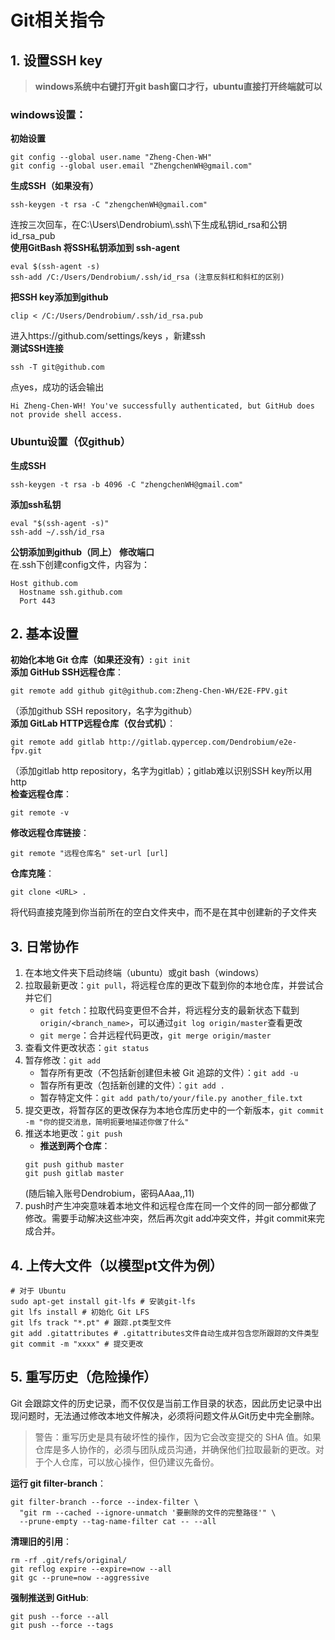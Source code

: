 # Git相关指令
## 1. 设置SSH key
> **windows系统中右键打开git bash窗口才行，ubuntu直接打开终端就可以**
>
### windows设置：
**初始设置**   
```
git config --global user.name "Zheng-Chen-WH"    
git config --global user.email "ZhengchenWH@gmail.com"
```  
**生成SSH（如果没有）**  
```
ssh-keygen -t rsa -C "zhengchenWH@gmail.com"
```
连按三次回车，在C:\Users\Dendrobium\\.ssh\下生成私钥id_rsa和公钥id_rsa_pub     
**使用GitBash 将SSH私钥添加到 ssh-agent**  
```
eval $(ssh-agent -s)    
ssh-add /C:/Users/Dendrobium/.ssh/id_rsa (注意反斜杠和斜杠的区别)
```
**把SSH key添加到github**  
```
clip < /C:/Users/Dendrobium/.ssh/id_rsa.pub
```    
进入https://github.com/settings/keys ，新建ssh   
**测试SSH连接**  
```
ssh -T git@github.com
```  
点yes，成功的话会输出
```
Hi Zheng-Chen-WH! You've successfully authenticated, but GitHub does not provide shell access.
```

### Ubuntu设置（仅github）
**生成SSH**   
```
ssh-keygen -t rsa -b 4096 -C "zhengchenWH@gmail.com"
```   
**添加ssh私钥**    
```
eval "$(ssh-agent -s)"     
ssh-add ~/.ssh/id_rsa
```
**公钥添加到github（同上）**
**修改端口**   
在.ssh下创建config文件，内容为：  
```
Host github.com   
  Hostname ssh.github.com   
  Port 443    
```  

## 2. 基本设置
**初始化本地 Git 仓库（如果还没有）:** ```git init```  
**添加 GitHub SSH远程仓库**：
```
git remote add github git@github.com:Zheng-Chen-WH/E2E-FPV.git
``` 
（添加github SSH repository，名字为github）  
**添加 GitLab HTTP远程仓库（仅台式机）**：
```
git remote add gitlab http://gitlab.qypercep.com/Dendrobium/e2e-fpv.git
```
 （添加gitlab http repository，名字为gitlab）；gitlab难以识别SSH key所以用http  
**检查远程仓库**：
```
git remote -v
```  
**修改远程仓库链接**：
```
git remote "远程仓库名" set-url [url]
```  
**仓库克隆**：
```
git clone <URL> .
```
将代码直接克隆到你当前所在的空白文件夹中，而不是在其中创建新的子文件夹  

## 3. 日常协作
1. 在本地文件夹下启动终端（ubuntu）或git bash（windows）
2. 拉取最新更改：```git pull```，将远程仓库的更改下载到你的本地仓库，并尝试合并它们
    + ```git fetch```：拉取代码变更但不合并，将远程分支的最新状态下载到 ```origin/<branch_name>```，可以通过```git log origin/master```查看更改
    + ```git merge```：合并远程代码更改，```git merge origin/master```
3. 查看文件更改状态：```git status```
4. 暂存修改：```git add```     
    + 暂存所有更改（不包括新创建但未被 Git 追踪的文件）：```git add -u```
    + 暂存所有更改（包括新创建的文件）：```git add .```
    + 暂存特定文件：```git add path/to/your/file.py another_file.txt```
5. 提交更改，将暂存区的更改保存为本地仓库历史中的一个新版本，```git commit -m "你的提交消息，简明扼要地描述你做了什么"```
6. 推送本地更改：```git push```
    + **推送到两个仓库**：
    ```
    git push github master
    git push gitlab master 
    ```
    (随后输入账号Dendrobium，密码AAaa,,11)
7. push时产生冲突意味着本地文件和远程仓库在同一个文件的同一部分都做了修改。需要手动解决这些冲突，然后再次git add冲突文件，并git commit来完成合并。
## 4. 上传大文件（以模型pt文件为例）
```
# 对于 Ubuntu
sudo apt-get install git-lfs # 安装git-lfs
git lfs install # 初始化 Git LFS
git lfs track "*.pt" # 跟踪.pt类型文件
git add .gitattributes # .gitattributes文件自动生成并包含您所跟踪的文件类型
git commit -m "xxxx" # 提交更改
```

## 5. 重写历史（危险操作）
Git 会跟踪文件的历史记录，而不仅仅是当前工作目录的状态，因此历史记录中出现问题时，无法通过修改本地文件解决，必须将问题文件从Git历史中完全删除。 
> 警告：重写历史是具有破坏性的操作，因为它会改变提交的 SHA 值。如果仓库是多人协作的，必须与团队成员沟通，并确保他们拉取最新的更改。对于个人仓库，可以放心操作，但仍建议先备份。

**运行 git filter-branch**：
```
git filter-branch --force --index-filter \
  "git rm --cached --ignore-unmatch '要删除的文件的完整路径'" \
  --prune-empty --tag-name-filter cat -- --all
```
**清理旧的引用**：
```
rm -rf .git/refs/original/
git reflog expire --expire=now --all
git gc --prune=now --aggressive
```
**强制推送到 GitHub**:
```
git push --force --all
git push --force --tags
```

